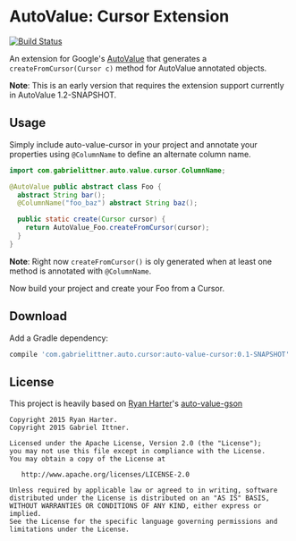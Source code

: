 # AutoValue: Cursor Extension

[![Build Status](https://travis-ci.org/gabrielittner/auto-value-cursor.svg?branch=master)](https://travis-ci.org/gabrielittner/auto-value-cursor)

An extension for Google's [AutoValue](https://github.com/google/auto) that generates a `createFromCursor(Cursor c)` method for AutoValue annotated objects.

**Note**: This is an early version that requires the extension support currently in AutoValue 1.2-SNAPSHOT.

## Usage

Simply include auto-value-cursor in your project and annotate your properties using `@ColumnName` to define an alternate column name.

```java
import com.gabrielittner.auto.value.cursor.ColumnName;

@AutoValue public abstract class Foo {
  abstract String bar();
  @ColumnName("foo_baz") abstract String baz();

  public static create(Cursor cursor) {
    return AutoValue_Foo.createFromCursor(cursor);
  }
}
```

**Note**: Right now `createFromCursor()` is oly generated when at least one method is annotated with `@ColumnName`.

Now build your project and create your Foo from a Cursor.

## Download

Add a Gradle dependency:

```groovy
compile 'com.gabrielittner.auto.cursor:auto-value-cursor:0.1-SNAPSHOT'
```

## License

This project is heavily based on [Ryan Harter](https://github.com/rharter/)'s [auto-value-gson](https://github.com/rharter/auto-value-gson)

```
Copyright 2015 Ryan Harter.
Copyright 2015 Gabriel Ittner.

Licensed under the Apache License, Version 2.0 (the "License");
you may not use this file except in compliance with the License.
You may obtain a copy of the License at

   http://www.apache.org/licenses/LICENSE-2.0

Unless required by applicable law or agreed to in writing, software
distributed under the License is distributed on an "AS IS" BASIS,
WITHOUT WARRANTIES OR CONDITIONS OF ANY KIND, either express or implied.
See the License for the specific language governing permissions and
limitations under the License.
```
